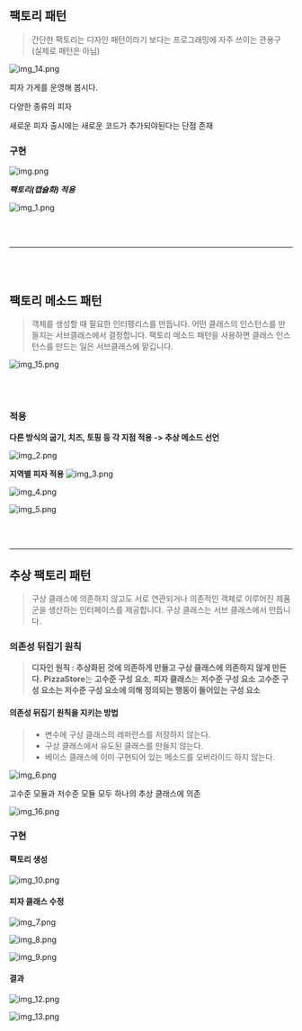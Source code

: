## 팩토리 패턴

> 간단한 팩토리는 디자인 패턴이라기 보다는 프로그래밍에 자주 쓰이는 관용구 
> (실제로 패턴은 아님)

![img_14.png](img_14.png)

피자 가게를 운영해 봅시다.

다양한 종류의 피자

새로운 피자 출시에는 새로운 코드가 추가되야된다는 단점 존재


### 구현

![img.png](img.png)

_**팩토리(캡슐화) 적용**_

![img_1.png](img_1.png)

<br></br>

---

<br></br>

## 팩토리 메소드 패턴

> 객체를 생성할 때 필요한 인터펭리스를 만듭니다. 어떤 클래스의 인스턴스를 만들지는 서브클래스에서 결정합니다. 팩토리 메소드 패턴을 사용하면 클래스 인스턴스를 만드는 일은 서브클래스에 맡깁니다.

![img_15.png](img_15.png)

<BR></BR>

### 적용


**다른 방식의 굽기, 치즈, 토핑 등 각 지점 적용 -> 추상 메소드 선언**

![img_2.png](img_2.png)

**지역별 피자 적용**
![img_3.png](img_3.png)

![img_4.png](img_4.png)

![img_5.png](img_5.png)

<br></br>

---

## 추상 팩토리 패턴

> 구상 클래스에 의존하지 않고도 서로 연관되거나 의존적인 객체로 이루어진 제품군을 생산하는 인터페이스를 제공합니다. 구상 클래스는 서브 클래스에서 만듭니다.

### 의존성 뒤집기 원칙

> **디자인 원칙 : 추상화된 것에 의존하게 만들고 구상 클래스에 의존하지 않게 만든다.**
> **PizzaStore**는 **고수준 구성 요소**, **피자 클래스**는 **저수준 구성 요소**
> **고수준 구성 요소는 저수준 구성 요소에 의해 정의되는 행동이 들어있는 구성 요소**

#### 의존성 뒤집기 원칙을 지키는 방법
> * 변수에 구상 클래스의 레퍼런스를 저장하지 않는다.
> * 구상 클래스에서 유도된 클래스를 만들지 않는다.
> * 베이스 클래스에 이미 구현되어 있는 메소드를 오버라이드 하지 않는다.

![img_6.png](img_6.png)

고수준 모듈과 저수준 모듈 모두 하나의 추상 클래스에 의존


![img_16.png](img_16.png)

### 구현

#### 팩토리 생성

![img_10.png](img_10.png)



#### 피자 클래스 수정

![img_7.png](img_7.png)

![img_8.png](img_8.png)

![img_9.png](img_9.png)

#### 결과

![img_12.png](img_12.png)

![img_13.png](img_13.png)